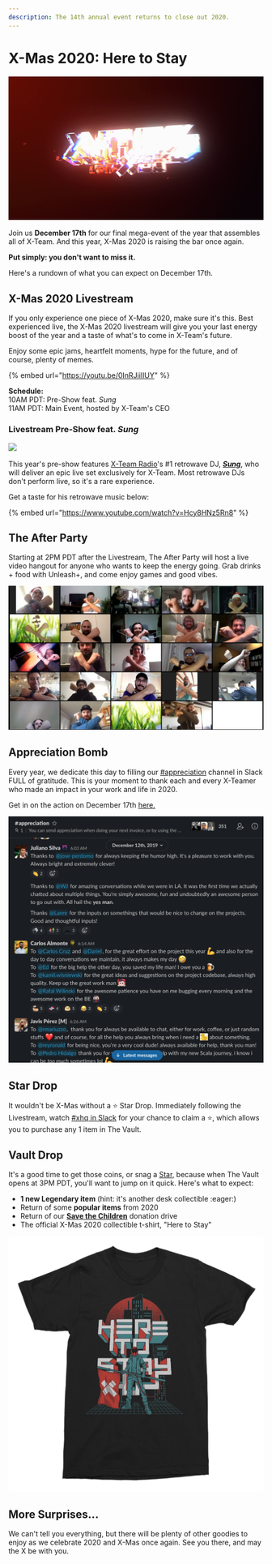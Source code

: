 ```yaml
---
description: The 14th annual event returns to close out 2020.
---
```


# X-Mas 2020: Here to Stay

![](../.gitbook/assets/intro_1.gif)

Join us **December 17th** for our final mega-event of the year that assembles all of X-Team. And this year, X-Mas 2020 is raising the bar once again.

**Put simply: you don't want to miss it.** 

Here's a rundown of what you can expect on December 17th.

## **X-Mas 2020 Livestream**

If you only experience one piece of X-Mas 2020, make sure it's this. Best experienced live, the X-Mas 2020 livestream will give you your last energy boost of the year and a taste of what's to come in X-Team's future.

Enjoy some epic jams, heartfelt moments, hype for the future, and of course, plenty of memes.

{% embed url="https://youtu.be/0InRJiiIlUY" %}

**Schedule:**  
10AM PDT: Pre-Show feat. _Sung_  
11AM PDT: Main Event, hosted by X-Team's CEO

### **Livestream Pre-Show feat.** _**Sung**_

![](../.gitbook/assets/image%20%2860%29.png)

This year's pre-show features [X-Team Radio](https://radio.x-team.com)'s \#1 retrowave DJ, [_**Sung**_](https://sung-music.bandcamp.com/), who will deliver an epic live set exclusively for X-Team. Most retrowave DJs don't perform live, so it's a rare experience.

Get a taste for his retrowave music below:

{% embed url="https://www.youtube.com/watch?v=Hcy8HNz5Rn8" %}

## The After Party

Starting at 2PM PDT after the Livestream, The After Party will host a live video hangout for anyone who wants to keep the energy going. Grab drinks + food with Unleash+, and come enjoy games and good vibes.

![](../.gitbook/assets/image%20%2863%29.png)

## Appreciation Bomb

Every year, we dedicate this day to filling our [\#appreciation](https://app.slack.com/client/T0257R0RP/C4K38NPT5) channel in Slack FULL of gratitude. This is your moment to thank each and every X-Teamer who made an impact in your work and life in 2020.

Get in on the action on December 17th [here.](https://app.slack.com/client/T0257R0RP/C4K38NPT5)

![](../.gitbook/assets/screen-shot-2020-12-05-at-8.21.28-pm.png)

## Star Drop

It wouldn't be X-Mas without a ⭐ Star Drop. Immediately following the Livestream, watch [\#xhq in Slack](https://app.slack.com/client/T0257R0RP/C02AJK99Z) for your chance to claim a ⭐, which allows you to purchase any 1 item in The Vault.

## Vault Drop

It's a good time to get those coins, or snag a [Star](x-mas-2020-here-to-stay..md#star-drop), because when The Vault opens at 3PM PDT, you'll want to jump on it quick. Here's what to expect:

* **1 new Legendary item** \(hint: it's another desk collectible :eager:\)
* Return of some **popular items** from 2020
* Return of our [**Save the Children**](https://www.savethechildren.org/) donation drive
* The official X-Mas 2020 collectible t-shirt, "Here to Stay"

![](../.gitbook/assets/image%20%2862%29.png)

## More Surprises...

We can't tell you everything, but there will be plenty of other goodies to enjoy as we celebrate 2020 and X-Mas once again. See you there, and may the X be with you.

